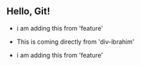 ## Hello, Git!

- i am adding this from 'feature'
- This is coming directly from 'div-ibrahim'

- i am adding this from 'feature'


